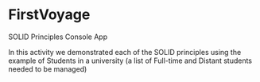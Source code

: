 # FirstVoyage
SOLID Principles Console App

In this activity we demonstrated each of the SOLID principles using the example of 
Students in a university (a list of Full-time and Distant students needed to be managed)
